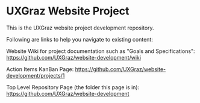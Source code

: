 # UXGraz Website Project

This is the UXGraz website project development repository.

Following are links to help you navigate to existing content:

Website Wiki for project documentation such as "Goals and Specifications": https://github.com/UXGraz/website-development/wiki

Action Items KanBan Page: https://github.com/UXGraz/website-development/projects/1

Top Level Repository Page (the folder this page is in): https://github.com/UXGraz/website-development
